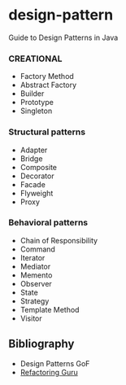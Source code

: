 # design-pattern

Guide to Design Patterns in Java
 

### CREATIONAL
- Factory Method
- Abstract Factory
- Builder
- Prototype
- Singleton

### Structural patterns
- Adapter
- Bridge
- Composite
- Decorator
- Facade
- Flyweight
- Proxy

### Behavioral patterns
- Chain of Responsibility
- Command
- Iterator
- Mediator
- Memento
- Observer
- State
- Strategy
- Template Method
- Visitor

## Bibliography

 - Design Patterns GoF
 - [Refactoring Guru](https://refactoring.guru/)